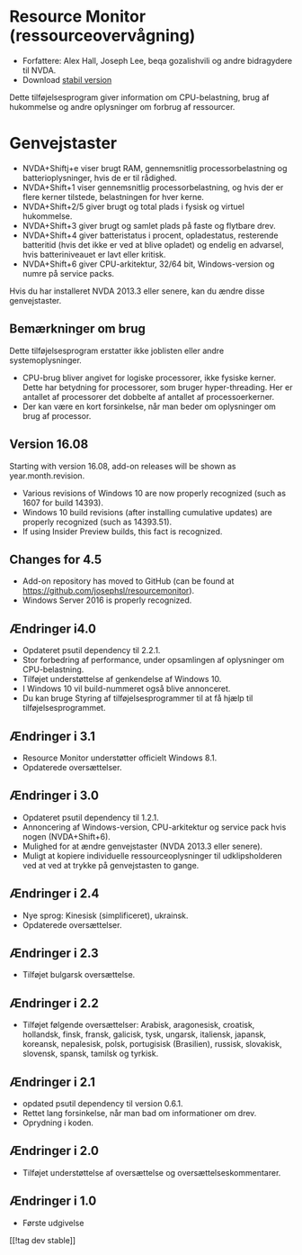 # Resource Monitor (ressourceovervågning) #

* Forfattere: Alex Hall, Joseph Lee, beqa gozalishvili og andre bidragydere
  til NVDA.
* Download [stabil version][1]

Dette tilføjelsesprogram giver information om CPU-belastning, brug af
hukommelse og andre oplysninger om forbrug af ressourcer.

# Genvejstaster  #

* NVDA+Shiftj+e viser brugt RAM, gennemsnitlig processorbelastning og
  batterioplysninger, hvis de er til rådighed.
* NVDA+Shift+1 viser gennemsnitlig processorbelastning, og hvis der er flere
  kerner tilstede, belastningen for hver kerne.
* NVDA+Shift+2/5 giver brugt og total plads i fysisk og virtuel hukommelse.
* NVDA+Shift+3 giver brugt og samlet plads på faste og flytbare drev.
* NVDA+Shift+4 giver batteristatus i procent, opladestatus, resterende
  batteritid (hvis det ikke er ved at blive opladet) og endelig en advarsel,
  hvis batteriniveauet er lavt eller kritisk.
* NVDA+Shift+6 giver CPU-arkitektur, 32/64 bit, Windows-version og numre på
  service packs.

Hvis du har installeret NVDA 2013.3 eller senere, kan du ændre disse
genvejstaster.

## Bemærkninger om brug ##

Dette tilføjelsesprogram erstatter ikke joblisten eller andre
systemoplysninger.

* CPU-brug bliver angivet for logiske processorer, ikke fysiske
  kerner. Dette har betydning for processorer, som bruger
  hyper-threading. Her er antallet af processorer det dobbelte af antallet
  af processoerkerner.
* Der kan være en kort forsinkelse, når man beder om oplysninger om brug af
  processor.

## Version 16.08

Starting with version 16.08, add-on releases will be shown as
year.month.revision.

* Various revisions of Windows 10 are now properly recognized (such as 1607
  for build 14393).
* Windows 10 build revisions (after installing cumulative updates) are
  properly recognized (such as 14393.51).
* If using Insider Preview builds, this fact is recognized.

## Changes for 4.5 ##

* Add-on repository has moved to GitHub (can be found at
  https://github.com/josephsl/resourcemonitor).
* Windows Server 2016 is properly recognized.

## Ændringer i4.0  ##

* Opdateret psutil dependency til 2.2.1.
* Stor forbedring af performance, under opsamlingen af oplysninger om
  CPU-belastning.
* Tilføjet understøttelse af genkendelse af Windows 10.
* I Windows 10 vil build-nummeret også blive annonceret.
* Du kan bruge Styring af tilføjelsesprogrammer til at få hjælp til
  tilføjelsesprogrammet.

## Ændringer i 3.1 ##

* Resource Monitor understøtter officielt Windows 8.1.
* Opdaterede oversættelser.

## Ændringer i 3.0 ##

* Opdateret psutil dependency til 1.2.1.
* Annoncering af Windows-version, CPU-arkitektur og service pack hvis nogen
  (NVDA+Shift+6).
* Mulighed for at ændre genvejstaster (NVDA 2013.3 eller senere).
* Muligt at kopiere individuelle ressourceoplysninger til udklipsholderen
  ved at ved at trykke på genvejstasten to gange.

## Ændringer i 2.4 ##

* Nye sprog: Kinesisk (simplificeret), ukrainsk.
* Opdaterede oversættelser.

## Ændringer i 2.3 ##

* Tilføjet bulgarsk oversættelse.

## Ændringer i 2.2 ##

* Tilføjet følgende oversættelser: Arabisk, aragonesisk, croatisk,
  hollandsk, finsk, fransk, galicisk, tysk, ungarsk, italiensk, japansk,
  koreansk, nepalesisk, polsk, portugisisk (Brasilien), russisk, slovakisk,
  slovensk, spansk, tamilsk og tyrkisk.

## Ændringer i 2.1 ##

* opdated psutil dependency til version 0.6.1.
* Rettet lang forsinkelse, når man bad om informationer om drev.
* Oprydning i koden.

## Ændringer i 2.0 ##

* Tilføjet understøttelse af oversættelse og oversættelseskommentarer.

## Ændringer i 1.0 ##

* Første udgivelse

[[!tag dev stable]]

[1]: http://addons.nvda-project.org/files/get.php?file=rm
